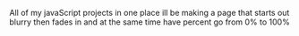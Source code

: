 All of my javaScript projects in one place
ill be making a page that starts out blurry then fades in and at the same time have percent go from 0% to 100%
